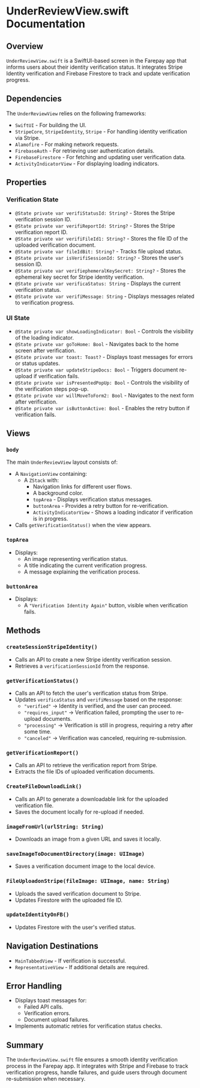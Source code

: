 # UnderReviewView.swift Documentation

## Overview
`UnderReviewView.swift` is a SwiftUI-based screen in the Farepay app that informs users about their identity verification status. It integrates Stripe Identity verification and Firebase Firestore to track and update verification progress.

## Dependencies
The `UnderReviewView` relies on the following frameworks:
- `SwiftUI` - For building the UI.
- `StripeCore`, `StripeIdentity`, `Stripe` - For handling identity verification via Stripe.
- `Alamofire` - For making network requests.
- `FirebaseAuth` - For retrieving user authentication details.
- `FirebaseFirestore` - For fetching and updating user verification data.
- `ActivityIndicatorView` - For displaying loading indicators.

## Properties

### Verification State
- `@State private var verifiStatusId: String?` - Stores the Stripe verification session ID.
- `@State private var verifiReportId: String?` - Stores the Stripe verification report ID.
- `@State private var verifiFileId1: String?` - Stores the file ID of the uploaded verification document.
- `@State private var fileIdBit: String?` - Tracks file upload status.
- `@State private var isVerifiSessionId: String?` - Stores the user's session ID.
- `@State private var verifiephemeralKeySecret: String?` - Stores the ephemeral key secret for Stripe identity verification.
- `@State private var verificaStatus: String` - Displays the current verification status.
- `@State private var verifiMessage: String` - Displays messages related to verification progress.

### UI State
- `@State private var showLoadingIndicator: Bool` - Controls the visibility of the loading indicator.
- `@State private var goToHome: Bool` - Navigates back to the home screen after verification.
- `@State private var toast: Toast?` - Displays toast messages for errors or status updates.
- `@State private var updateStripeDocs: Bool` - Triggers document re-upload if verification fails.
- `@State private var isPresentedPopUp: Bool` - Controls the visibility of the verification steps pop-up.
- `@State private var willMoveToForm2: Bool` - Navigates to the next form after verification.
- `@State private var isButtonActive: Bool` - Enables the retry button if verification fails.

## Views

### `body`
The main `UnderReviewView` layout consists of:
- A `NavigationView` containing:
  - A `ZStack` with:
    - Navigation links for different user flows.
    - A background color.
    - `topArea` - Displays verification status messages.
    - `buttonArea` - Provides a retry button for re-verification.
    - `ActivityIndicatorView` - Shows a loading indicator if verification is in progress.
- Calls `getVerificationStatus()` when the view appears.

### `topArea`
- Displays:
  - An image representing verification status.
  - A title indicating the current verification progress.
  - A message explaining the verification process.

### `buttonArea`
- Displays:
  - A `"Verification Identity Again"` button, visible when verification fails.

## Methods

### `createSessionStripeIdentity()`
- Calls an API to create a new Stripe identity verification session.
- Retrieves a `verificationSessionId` from the response.

### `getVerificationStatus()`
- Calls an API to fetch the user's verification status from Stripe.
- Updates `verificaStatus` and `verifiMessage` based on the response:
  - `"verified"` → Identity is verified, and the user can proceed.
  - `"requires_input"` → Verification failed, prompting the user to re-upload documents.
  - `"processing"` → Verification is still in progress, requiring a retry after some time.
  - `"canceled"` → Verification was canceled, requiring re-submission.

### `getVerificationReport()`
- Calls an API to retrieve the verification report from Stripe.
- Extracts the file IDs of uploaded verification documents.

### `CreateFileDownloadLink()`
- Calls an API to generate a downloadable link for the uploaded verification file.
- Saves the document locally for re-upload if needed.

### `imageFromUrl(urlString: String)`
- Downloads an image from a given URL and saves it locally.

### `saveImageToDocumentDirectory(image: UIImage)`
- Saves a verification document image to the local device.

### `FileUploadonStripe(fileImage: UIImage, name: String)`
- Uploads the saved verification document to Stripe.
- Updates Firestore with the uploaded file ID.

### `updateIdentityOnFB()`
- Updates Firestore with the user's verified status.

## Navigation Destinations
- `MainTabbedView` - If verification is successful.
- `RepresentativeView` - If additional details are required.

## Error Handling
- Displays toast messages for:
  - Failed API calls.
  - Verification errors.
  - Document upload failures.
- Implements automatic retries for verification status checks.

## Summary
The `UnderReviewView.swift` file ensures a smooth identity verification process in the Farepay app. It integrates with Stripe and Firebase to track verification progress, handle failures, and guide users through document re-submission when necessary.


